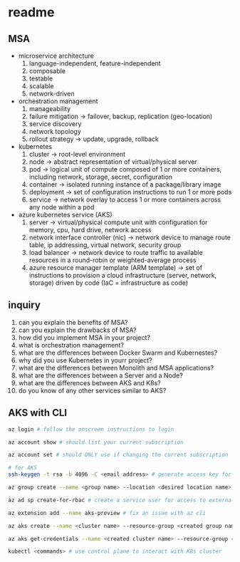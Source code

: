 # readme

## MSA

- microservice architecture
    1. language-independent, feature-independent
    1. composable
    1. testable
    1. scalable
    1. network-driven
- orchestration management
    1. manageability
    1. failure mitigation -> failover, backup, replication (geo-location)
    1. service discovery
    1. network topology
    1. rollout strategy -> update, upgrade, rollback
- kubernetes
    1. cluster -> root-level environment
    1. node -> abstract representation of virtual/physical server
    1. pod -> logical unit of compute composed of 1 or more containers, including network, storage, secret, configuration
    1. container -> isolated running instance of a package/library image
    1. deployment -> set of configuration instructions to run 1 or more pods
    1. service -> network overlay to access 1 or more containers across any node within a pod
- azure kubernetes service (AKS)
    1. server -> virtual/physical compute unit with configuration for memory, cpu, hard drive, network access
    1. network interface controller (nic) -> network device to manage route table, ip addressing, virtual network, security group
    1. load balancer -> network device to route traffic to available resources in a round-robin or weighted-average process
    1. azure resource manager template (ARM template) -> set of instructions to provision a cloud infrastructure (server, network, storage) driven by code (IaC = infrastructure as code)

## inquiry

1. can you explain the benefits of MSA?
1. can you explain the drawbacks of MSA?
1. how did you implement MSA in your project?
1. what is orchestration management?
1. what are the differences between Docker Swarm and Kubernestes?
1. why did you use Kubernetes in yourr project?
1. what are the differences between Monolith and MSA applications?
1. what are the differences between a Server and a Node?
1. what are the differences between AKS and K8s?
1. do you know of any other services similar to AKS?

## AKS with CLI

```sh
az login # follow the onscreen instructions to login

az account show # should list your current subscription

az account set # should ONLY use if changing the current subscription

# for AKS
ssh-keygen -t rsa -b 4096 -C <email address> # generate access key for servers

az group create --name <group name> --location <desired location name> # to create a resource group

az ad sp create-for-rbac # create a service user for access to external resources, save json document

az extension add --name aks-preview # fix an issue with az cli

az aks create --name <cluster name> --resource-group <created group name> --location <desired location name> --ssh-key-value <created public key> --node-vm-size <Standard_B2s or Standard_B2ms> --node-count <1 or 3> --service-principal <created appId rbac> --client-secret <created password rbac> # create K8s cluster with AKS service

az aks get-credentials --name <created cluster name> --resource-group <created group> --admin # connect to K8s cluster

kubectl <commands> # use control plane to interact with K8s cluster
```
